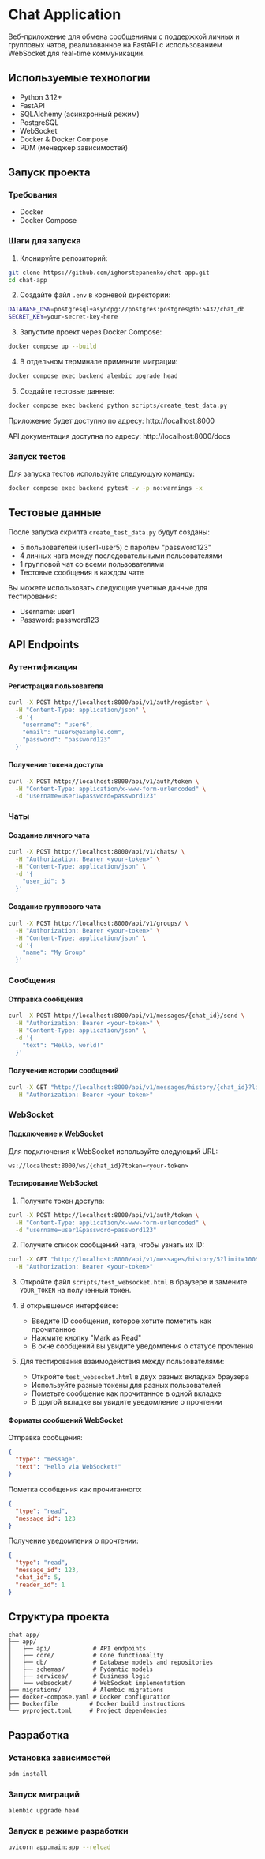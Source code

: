 # Chat Application

Веб-приложение для обмена сообщениями с поддержкой личных и групповых чатов, реализованное на FastAPI с использованием WebSocket для real-time коммуникации.

## Используемые технологии

- Python 3.12+
- FastAPI
- SQLAlchemy (асинхронный режим)
- PostgreSQL
- WebSocket
- Docker & Docker Compose
- PDM (менеджер зависимостей)

## Запуск проекта

### Требования

- Docker
- Docker Compose

### Шаги для запуска

1. Клонируйте репозиторий:
```bash
git clone https://github.com/ighorstepanenko/chat-app.git
cd chat-app
```

2. Создайте файл `.env` в корневой директории:
```bash
DATABASE_DSN=postgresql+asyncpg://postgres:postgres@db:5432/chat_db
SECRET_KEY=your-secret-key-here
```

3. Запустите проект через Docker Compose:
```bash
docker compose up --build
```

4. В отдельном терминале примените миграции:
```bash
docker compose exec backend alembic upgrade head
```

5. Создайте тестовые данные:
```bash
docker compose exec backend python scripts/create_test_data.py
```

Приложение будет доступно по адресу: http://localhost:8000

API документация доступна по адресу: http://localhost:8000/docs

### Запуск тестов

Для запуска тестов используйте следующую команду:

```bash
docker compose exec backend pytest -v -p no:warnings -x
```

## Тестовые данные

После запуска скрипта `create_test_data.py` будут созданы:

- 5 пользователей (user1-user5) с паролем "password123"
- 4 личных чата между последовательными пользователями
- 1 групповой чат со всеми пользователями
- Тестовые сообщения в каждом чате

Вы можете использовать следующие учетные данные для тестирования:
- Username: user1
- Password: password123

## API Endpoints

### Аутентификация

#### Регистрация пользователя
```bash
curl -X POST http://localhost:8000/api/v1/auth/register \
  -H "Content-Type: application/json" \
  -d '{
    "username": "user6",
    "email": "user6@example.com",
    "password": "password123"
  }'
```

#### Получение токена доступа
```bash
curl -X POST http://localhost:8000/api/v1/auth/token \
  -H "Content-Type: application/x-www-form-urlencoded" \
  -d "username=user1&password=password123"
```

### Чаты

#### Создание личного чата
```bash
curl -X POST http://localhost:8000/api/v1/chats/ \
  -H "Authorization: Bearer <your-token>" \
  -H "Content-Type: application/json" \
  -d '{
    "user_id": 3
  }'
```

#### Создание группового чата
```bash
curl -X POST http://localhost:8000/api/v1/groups/ \
  -H "Authorization: Bearer <your-token>" \
  -H "Content-Type: application/json" \
  -d '{
    "name": "My Group"
  }'
```

### Сообщения

#### Отправка сообщения
```bash
curl -X POST http://localhost:8000/api/v1/messages/{chat_id}/send \
  -H "Authorization: Bearer <your-token>" \
  -H "Content-Type: application/json" \
  -d '{
    "text": "Hello, world!"
  }'
```

#### Получение истории сообщений
```bash
curl -X GET "http://localhost:8000/api/v1/messages/history/{chat_id}?limit=100&offset=0" \
  -H "Authorization: Bearer <your-token>"
```

### WebSocket

#### Подключение к WebSocket

Для подключения к WebSocket используйте следующий URL:
```
ws://localhost:8000/ws/{chat_id}?token=<your-token>
```

#### Тестирование WebSocket

1. Получите токен доступа:
```bash
curl -X POST http://localhost:8000/api/v1/auth/token \
  -H "Content-Type: application/x-www-form-urlencoded" \
  -d "username=user1&password=password123"
```

2. Получите список сообщений чата, чтобы узнать их ID:
```bash
curl -X GET "http://localhost:8000/api/v1/messages/history/5?limit=100&offset=0" \
  -H "Authorization: Bearer <your-token>"
```

3. Откройте файл `scripts/test_websocket.html` в браузере и замените `YOUR_TOKEN` на полученный токен.

4. В открывшемся интерфейсе:
   - Введите ID сообщения, которое хотите пометить как прочитанное
   - Нажмите кнопку "Mark as Read"
   - В окне сообщений вы увидите уведомления о статусе прочтения

5. Для тестирования взаимодействия между пользователями:
   - Откройте `test_websocket.html` в двух разных вкладках браузера
   - Используйте разные токены для разных пользователей
   - Пометьте сообщение как прочитанное в одной вкладке
   - В другой вкладке вы увидите уведомление о прочтении

#### Форматы сообщений WebSocket

Отправка сообщения:
```json
{
  "type": "message",
  "text": "Hello via WebSocket!"
}
```

Пометка сообщения как прочитанного:
```json
{
  "type": "read",
  "message_id": 123
}
```

Получение уведомления о прочтении:
```json
{
  "type": "read",
  "message_id": 123,
  "chat_id": 5,
  "reader_id": 1
}
```

## Структура проекта

```
chat-app/
├── app/
│   ├── api/            # API endpoints
│   ├── core/           # Core functionality
│   ├── db/             # Database models and repositories
│   ├── schemas/        # Pydantic models
│   ├── services/       # Business logic
│   └── websocket/      # WebSocket implementation
├── migrations/         # Alembic migrations
├── docker-compose.yaml # Docker configuration
├── Dockerfile         # Docker build instructions
└── pyproject.toml     # Project dependencies
```

## Разработка

### Установка зависимостей

```bash
pdm install
```

### Запуск миграций

```bash
alembic upgrade head
```

### Запуск в режиме разработки

```bash
uvicorn app.main:app --reload
```
